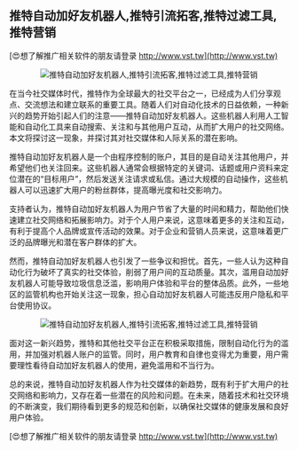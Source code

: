 ## **推特自动加好友机器人,推特引流拓客,推特过滤工具,推特营销**

[😍想了解推广相关软件的朋友请登录 http://www.vst.tw](http://www.vst.tw)

 <center><img src="https://vst.tw/MP4/tuiguang/png/7.png" alt="推特自动加好友机器人,推特引流拓客,推特过滤工具,推特营销"></center>

在当今社交媒体时代，推特作为全球最大的社交平台之一，已经成为人们分享观点、交流想法和建立联系的重要工具。随着人们对自动化技术的日益依赖，一种新兴的趋势开始引起人们的注意——推特自动加好友机器人。这些机器人利用人工智能和自动化工具来自动搜索、关注和与其他用户互动，从而扩大用户的社交网络。本文将探讨这一现象，并探讨其对社交媒体和人际关系的潜在影响。

推特自动加好友机器人是一个由程序控制的账户，其目的是自动关注其他用户，并希望他们也关注回来。这些机器人通常会根据特定的关键词、话题或用户资料来定位潜在的“目标用户”，然后发送关注请求或私信。通过大规模的自动操作，这些机器人可以迅速扩大用户的粉丝群体，提高曝光度和社交影响力。

支持者认为，推特自动加好友机器人为用户节省了大量的时间和精力，帮助他们快速建立社交网络和拓展影响力。对于个人用户来说，这意味着更多的关注和互动，有利于提高个人品牌或宣传活动的效果。对于企业和营销人员来说，这意味着更广泛的品牌曝光和潜在客户群体的扩大。

然而，推特自动加好友机器人也引发了一些争议和担忧。首先，一些人认为这种自动化行为破坏了真实的社交体验，削弱了用户间的互动质量。其次，滥用自动加好友机器人可能导致垃圾信息泛滥，影响用户体验和平台的整体品质。此外，一些地区的监管机构也开始关注这一现象，担心自动加好友机器人可能违反用户隐私和平台使用协议。

 <center><img src="https://vst.tw/MP4/tuiguang/png/2.png" alt="推特自动加好友机器人,推特引流拓客,推特过滤工具,推特营销"></center>

面对这一新兴趋势，推特和其他社交平台正在积极采取措施，限制自动化行为的滥用，并加强对机器人账户的监管。同时，用户教育和自律也变得尤为重要，用户需要理性看待自动加好友机器人的使用，避免滥用和不当行为。

总的来说，推特自动加好友机器人作为社交媒体的新趋势，既有利于扩大用户的社交网络和影响力，又存在着一些潜在的风险和问题。在未来，随着技术和社交环境的不断演变，我们期待看到更多的规范和创新，以确保社交媒体的健康发展和良好用户体验。

[😍想了解推广相关软件的朋友请登录 http://www.vst.tw](http://www.vst.tw)



